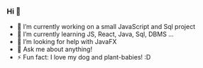 ### Hi 👋

- 🚀 I’m currently working on a small JavaScript and Sql project
- 🌱 I’m currently learning JS, React, Java, Sql, DBMS ... 
- 🤔 I’m looking for help with JavaFX
- 💬 Ask me about anything! 
- ⚡ Fun fact: I love my dog and plant-babies! :D

<!--
**sirin-koca/sirin-koca** is a ✨ _special_ ✨ repository because its `README.md` (this file) appears on your GitHub profile.

Here are some ideas to get you started:

- 🔭 I’m currently working on a small JavaScript and SQL project
- 🌱 I’m currently learning JS, SQL, NoSQL, DBMS, OOP-
- 🤔 I’m looking for help with JavaFX
- 💬 Ask me about anything
- ⚡ Fun fact: I adore my dog! :D
-->
